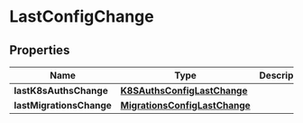 

# LastConfigChange


## Properties

| Name | Type | Description | Notes |
|------------ | ------------- | ------------- | -------------|
|**lastK8sAuthsChange** | [**K8SAuthsConfigLastChange**](K8SAuthsConfigLastChange.md) |  |  [optional] |
|**lastMigrationsChange** | [**MigrationsConfigLastChange**](MigrationsConfigLastChange.md) |  |  [optional] |



